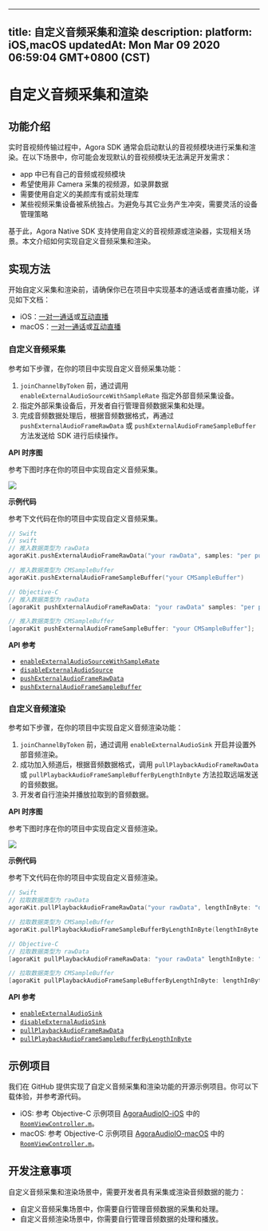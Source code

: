 
---
title: 自定义音频采集和渲染
description: 
platform: iOS,macOS
updatedAt: Mon Mar 09 2020 06:59:04 GMT+0800 (CST)
---
# 自定义音频采集和渲染
## 功能介绍

实时音视频传输过程中，Agora SDK 通常会启动默认的音视频模块进行采集和渲染。在以下场景中，你可能会发现默认的音视频模块无法满足开发需求：

- app 中已有自己的音频或视频模块
- 希望使用非 Camera 采集的视频源，如录屏数据
- 需要使用自定义的美颜库有或前处理库
- 某些视频采集设备被系统独占。为避免与其它业务产生冲突，需要灵活的设备管理策略

基于此，Agora Native SDK 支持使用自定义的音视频源或渲染器，实现相关场景。本文介绍如何实现自定义音频采集和渲染。

## 实现方法

开始自定义采集和渲染前，请确保你已在项目中实现基本的通话或者直播功能，详见如下文档：
- iOS：[一对一通话](../../cn/Video/start_call_ios.md)或[互动直播](../../cn/Video/start_live_ios.md)
- macOS：[一对一通话](../../cn/Video/start_call_mac.md)或[互动直播](../../cn/Video/start_live_mac.md)

### 自定义音频采集

参考如下步骤，在你的项目中实现自定义音频采集功能：

1. `joinChannelByToken` 前，通过调用 `enableExternalAudioSourceWithSampleRate` 指定外部音频采集设备。
2. 指定外部采集设备后，开发者自行管理音频数据采集和处理。
3. 完成音频数据处理后，根据音频数据格式，再通过 `pushExternalAudioFrameRawData` 或 `pushExternalAudioFrameSampleBuffer` 方法发送给 SDK 进行后续操作。

**API 时序图**

参考下图时序在你的项目中实现自定义音频采集。

![](https://web-cdn.agora.io/docs-files/1569378858618)

**示例代码**

参考下文代码在你的项目中实现自定义音频采集。

```swift
// Swift
// swift
// 推入数据类型为 rawData
agoraKit.pushExternalAudioFrameRawData("your rawData", samples: "per push samples", timestamp: 0)

// 推入数据类型为 CMSampleBuffer
agoraKit.pushExternalAudioFrameSampleBuffer("your CMSampleBuffer")
```

```objective-c
// Objective-C
// 推入数据类型为 rawData
[agoraKit pushExternalAudioFrameRawData: "your rawData" samples: "per push samples", timestamp: 0];

// 推入数据类型为 CMSampleBuffer
[agoraKit pushExternalAudioFrameSampleBuffer: "your CMSampleBuffer"];
```

**API 参考**
- [`enableExternalAudioSourceWithSampleRate`](https://docs.agora.io/cn/Video/API%20Reference/oc/Classes/AgoraRtcEngineKit.html#//api/name/enableExternalAudioSourceWithSampleRate:channelsPerFrame:)
- [`disableExternalAudioSource`](https://docs.agora.io/cn/Video/API%20Reference/oc/Classes/AgoraRtcEngineKit.html#//api/name/disableExternalAudioSource)
- [`pushExternalAudioFrameRawData`](https://docs.agora.io/cn/Video/API%20Reference/oc/Classes/AgoraRtcEngineKit.html#//api/name/pushExternalAudioFrameRawData:samples:timestamp:)
- [`pushExternalAudioFrameSampleBuffer`](https://docs.agora.io/cn/Video/API%20Reference/oc/Classes/AgoraRtcEngineKit.html#//api/name/pushExternalAudioFrameSampleBuffer:)

### 自定义音频渲染

参考如下步骤，在你的项目中实现自定义音频渲染功能：

1. `joinChannelByToken` 前，通过调用 `enableExternalAudioSink` 开启并设置外部音频渲染。
2. 成功加入频道后，根据音频数据格式，调用 `pullPlaybackAudioFrameRawData` 或 `pullPlaybackAudioFrameSampleBufferByLengthInByte` 方法拉取远端发送的音频数据。
3. 开发者自行渲染并播放拉取到的音频数据。

**API 时序图**

参考下图时序在你的项目中实现自定义音频渲染。

![](https://web-cdn.agora.io/docs-files/1569379341153)

**示例代码**

参考下文代码在你的项目中实现自定义音频渲染。

```swift
// Swift
// 拉取数据类型为 rawData
agoraKit.pullPlaybackAudioFrameRawData("your rawData", lengthInByte: "data length in byte of the external audio data")

// 拉取数据类型为 CMSampleBuffer
agoraKit.pullPlaybackAudioFrameSampleBufferByLengthInByte(lengthInByte: "data length in byte of the external audio data")
```

```objective-c
// Objective-C
// 拉取数据类型为 rawData
[agoraKit pullPlaybackAudioFrameRawData: "your rawData" lengthInByte: "data length in byte of the external audio data"];

// 拉取数据类型为 CMSampleBuffer
[agoraKit pullPlaybackAudioFrameSampleBufferByLengthInByte: lengthInByte: "data length in byte of the external audio data"];
```

**API 参考**

- [`enableExternalAudioSink`](https://docs.agora.io/cn/Video/API%20Reference/oc/Classes/AgoraRtcEngineKit.html#//api/name/enableExternalAudioSink:channels:)
- [`disableExternalAudioSink`](https://docs.agora.io/cn/Video/API%20Reference/oc/Classes/AgoraRtcEngineKit.html#//api/name/disableExternalAudioSink)
- [`pullPlaybackAudioFrameRawData`](https://docs.agora.io/cn/Video/API%20Reference/oc/Classes/AgoraRtcEngineKit.html#//api/name/pullPlaybackAudioFrameRawData:lengthInByte:)
- [`pullPlaybackAudioFrameSampleBufferByLengthInByte`](https://docs.agora.io/cn/Video/API%20Reference/oc/Classes/AgoraRtcEngineKit.html#//api/name/pullPlaybackAudioFrameSampleBufferByLengthInByte:)

## 示例项目

我们在 GitHub 提供实现了自定义音频采集和渲染功能的开源示例项目。你可以下载体验，并参考源代码。

- iOS: 参考 Objective-C 示例项目 [AgoraAudioIO-iOS](https://github.com/AgoraIO/Advanced-Audio/tree/master/iOS%26macOS/AgoraAudioIO-Objective-C/AgoraAudioIO-iOS) 中的 [`RoomViewController.m`](https://github.com/AgoraIO/Advanced-Audio/blob/master/iOS%26macOS/AgoraAudioIO-Objective-C/AgoraAudioIO-iOS/RoomViewController.m)。
- macOS: 参考 Objective-C 示例项目 [AgoraAudioIO-macOS](https://github.com/AgoraIO/Advanced-Audio/tree/master/iOS%26macOS/AgoraAudioIO-Objective-C/AgoraAudioIO-macOS) 中的 [`RoomViewController.m`](https://github.com/AgoraIO/Advanced-Audio/blob/master/iOS%26macOS/AgoraAudioIO-Objective-C/AgoraAudioIO-macOS/RoomViewControllerMac.m)。

## 开发注意事项

自定义音频采集和渲染场景中，需要开发者具有采集或渲染音频数据的能力：

- 自定义音频采集场景中，你需要自行管理音频数据的采集和处理。
- 自定义音频渲染场景中，你需要自行管理音频数据的处理和播放。
